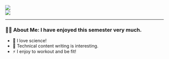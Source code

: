 

<div>
  <img src="https://img.shields.io/badge/-LinkedIn-blue" />
</div>


<div>
  <img src="https://media.giphy.com/media/dWesBcTLavkZuG35MI/giphy.gif" /> 
</div>

___

### :man_technologist: About Me: I have enjoyed this semester very much. 

- :telescope: I love science! 
- :seedling: Technical content writing is interesting. 
- :zap: I enjoy to workout and be fit!
